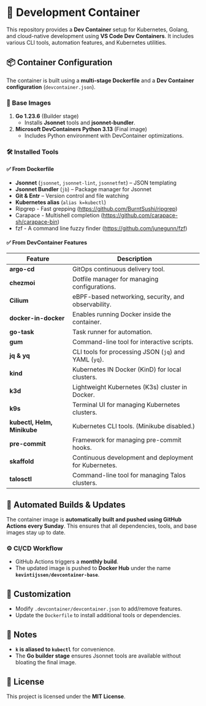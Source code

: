 # 🚀 Development Container

This repository provides a **Dev Container** setup for Kubernetes, Golang, and cloud-native development using **VS Code Dev Containers**. It includes various CLI tools, automation features, and Kubernetes utilities.

## 📦 Container Configuration

The container is built using a **multi-stage Dockerfile** and a **Dev Container configuration** (`devcontainer.json`).  

### 🔨 Base Images

1. **Go 1.23.6** (Builder stage)  
   - Installs **Jsonnet** tools and **jsonnet-bundler**.
2. **Microsoft DevContainers Python 3.13** (Final image)  
   - Includes Python environment with DevContainer optimizations.

### 🛠 Installed Tools

#### ✅ From Dockerfile

- **Jsonnet** (`jsonnet`, `jsonnet-lint`, `jsonnetfmt`) – JSON templating
- **Jsonnet Bundler** (`jb`) – Package manager for Jsonnet
- **Git & Entr** – Version control and file watching
- **Kubernetes alias** (`alias k=kubectl`)
- Ripgrep - Fast grepping (<https://github.com/BurntSushi/ripgrep>)
- Carapace - Multishell completion (<https://github.com/carapace-sh/carapace-bin>)
- fzf - A command line fuzzy finder (<https://github.com/junegunn/fzf>)

#### ✅ From DevContainer Features

| Feature | Description |
|---------|------------|
| **argo-cd** | GitOps continuous delivery tool. |
| **chezmoi** | Dotfile manager for managing configurations. |
| **Cilium** | eBPF-based networking, security, and observability. |
| **docker-in-docker** | Enables running Docker inside the container. |
| **go-task** | Task runner for automation. |
| **gum** | Command-line tool for interactive scripts. |
| **jq & yq** | CLI tools for processing JSON (`jq`) and YAML (`yq`). |
| **kind** | Kubernetes IN Docker (KinD) for local clusters. |
| **k3d** | Lightweight Kubernetes (K3s) cluster in Docker. |
| **k9s** | Terminal UI for managing Kubernetes clusters. |
| **kubectl, Helm, Minikube** | Kubernetes CLI tools. (Minikube disabled.) |
| **pre-commit** | Framework for managing pre-commit hooks. |
| **skaffold** | Continuous development and deployment for Kubernetes. |
| **talosctl** | Command-line tool for managing Talos clusters. |

## 🔄 Automated Builds & Updates

The container image is **automatically built and pushed using GitHub Actions every Sunday**. This ensures that all dependencies, tools, and base images stay up to date.

### ⚙️ CI/CD Workflow

- GitHub Actions triggers a **monthly build**.
- The updated image is pushed to **Docker Hub** under the name **`kevintijssen/devcontainer-base`**.

## 🔧 Customization

- Modify `.devcontainer/devcontainer.json` to add/remove features.
- Update the `Dockerfile` to install additional tools or dependencies.

## 📝 Notes

- **`k` is aliased to `kubectl`** for convenience.
- The **Go builder stage** ensures Jsonnet tools are available without bloating the final image.

## 📜 License

This project is licensed under the **MIT License**.
